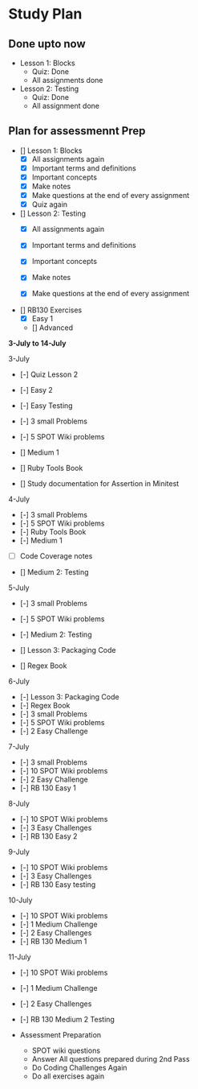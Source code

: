 # Study Plan

## Done upto now

- Lesson 1: Blocks
  - Quiz: Done
  - All assignments done
- Lesson 2: Testing
  - Quiz: Done
  - All assignment done

## Plan for assessmennt Prep

- [] Lesson 1: Blocks
  - [X] All assignments again
  - [X] Important terms and definitions
  - [X] Important concepts
  - [X] Make notes
  - [X] Make questions at the end of every assignment
  - [X] Quiz again

- [] Lesson 2: Testing
  - [X]  All assignments again
  - [X]  Important terms and definitions
  - [X]  Important concepts
  - [X]  Make notes
  - [X]  Make questions at the end of every assignment


- [] RB130 Exercises
  - [X] Easy 1
  - [] Advanced

**3-July to 14-July**

3-July
  - [-] Quiz Lesson 2
  - [-] Easy 2
  - [-] Easy Testing
  - [-] 3 small Problems
  - [-] 5 SPOT Wiki problems

  - [] Medium 1
  - [] Ruby Tools Book
  - [] Study documentation for Assertion in Minitest

4-July
  - [-] 3 small Problems
  - [-] 5 SPOT Wiki problems
  - [-] Ruby Tools Book
  - [-] Medium 1
  - [ ] Code Coverage notes

  - [] Medium 2: Testing

5-July
  - [-] 3 small Problems
  - [-] 5 SPOT Wiki problems
  - [-] Medium 2: Testing

  - [] Lesson 3: Packaging Code
  - [] Regex Book

6-July
- [-] Lesson 3: Packaging Code
- [-] Regex Book
- [-] 3 small Problems
- [-] 5 SPOT Wiki problems
- [-] 2 Easy Challenge

7-July
- [-] 3 small Problems
- [-] 10 SPOT Wiki problems
- [-] 2 Easy Challenge
- [-] RB 130 Easy 1

8-July
- [-] 10 SPOT Wiki problems
- [-] 3 Easy Challenges
- [-] RB 130 Easy 2

9-July
- [-] 10 SPOT Wiki problems
- [-] 3 Easy Challenges
- [-] RB 130 Easy testing

10-July
- [-] 10 SPOT Wiki problems
- [-] 1 Medium Challenge
- [-] 2 Easy Challenges
- [-] RB 130 Medium 1

11-July
- [-] 10 SPOT Wiki problems
- [-] 1 Medium Challenge
- [-] 2 Easy Challenges
- [-] RB 130 Medium 2 Testing

- Assessment Preparation
  - SPOT wiki questions
  - Answer All questions prepared during 2nd Pass
  - Do Coding Challenges Again
  - Do all exercises again